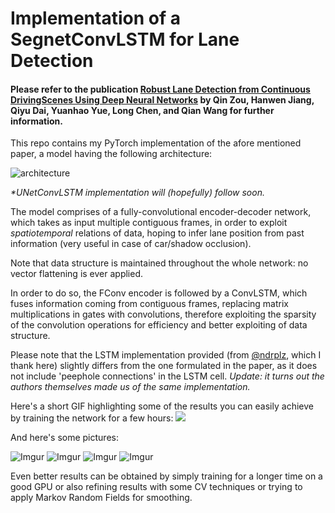 # Implementation of a SegnetConvLSTM for Lane Detection
#### Please refer to the publication [Robust Lane Detection from Continuous DrivingScenes Using Deep Neural Networks](https://arxiv.org/pdf/1903.02193.pdf) by Qin Zou, Hanwen Jiang, Qiyu Dai, Yuanhao Yue, Long Chen, and Qian Wang for further information.

 This repo contains my PyTorch implementation of the afore mentioned paper, a model having the following architecture:
 
 ![architecture](https://www.groundai.com/media/arxiv_projects/518710/x2.png)
 
 _*UNetConvLSTM implementation will (hopefully) follow soon._
 
 The model comprises of a fully-convolutional encoder-decoder network, which takes as input multiple contiguous frames, in order to exploit *spatiotemporal* relations of data, hoping to infer lane position from past information (very useful in case of car/shadow occlusion).
 
 Note that data structure is maintained throughout the whole network: no vector flattening is ever applied.
 
 In order to do so, the FConv encoder is followed by a ConvLSTM, which fuses information coming from contiguous frames, replacing matrix multiplications in gates with convolutions,
 therefore exploiting the sparsity of the convolution operations for efficiency and better exploiting of data structure.
 
 Please note that the LSTM implementation provided (from [@ndrplz](https://github.com/ndrplz/ConvLSTM_pytorch), which I thank here) slightly differs from 
 the one formulated in the paper, as it does not include 'peephole connections' in the LSTM cell.
 *Update: it turns out the authors themselves made us of the same implementation.*
 
 
 Here's a short GIF highlighting some of the results you can easily achieve by training the network for a few hours:
 ![](https://media.giphy.com/media/TIEplKmoAVA2opXB7G/giphy.gif)
 
 And here's some pictures:
 
![Imgur](https://i.imgur.com/086ZAVu.png)
![Imgur](https://i.imgur.com/yfT9dZM.png)
![Imgur](https://i.imgur.com/Uyr5Mvo.png)
![Imgur](https://i.imgur.com/vOjNR9u.png)
 
 Even better results can be obtained by simply training for a longer time on 
 a good GPU or also refining results with some CV techniques or trying to apply Markov 
 Random Fields for smoothing.
